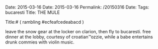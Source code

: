 Date: 2015-03-16
Date: 2015-03-16
Permalink: /20150316
Date: 
Tags: bucaresti
Title: THE MULE
  
Title:# ( rambling #ecfeafcedeabacd )  
  
leave the snow gear at the locker on clarion, then fly to bucaresti. free dinner at the lobby, courtesy of croatian™ozzie, while a babe entertains drunk commies with violin music.  
